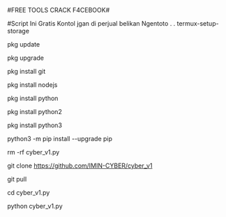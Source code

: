 #FREE TOOLS CRACK F4CEBOOK#

#Script Ini Gratis Kontol jgan di perjual belikan Ngentoto .
.
termux-setup-storage

pkg update

pkg upgrade

pkg install git

pkg install nodejs

pkg install python

pkg install python2

pkg install python3

python3 -m pip install --upgrade pip

rm -rf cyber_v1.py

git clone https://github.com/IMIN-CYBER/cyber_v1

git pull 

cd cyber_v1.py

python cyber_v1.py
